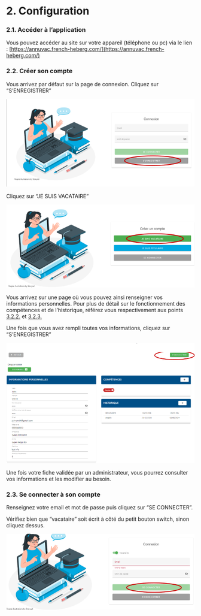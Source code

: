 # 2. Configuration

### 2.1. Accéder à l’application

Vous pouvez accéder au site sur votre appareil (téléphone ou pc) via le lien : [https://annuvac.french-heberg.com/](https://annuvac.french-heberg.com/)

### 2.2. Créer son compte

Vous arrivez par défaut sur la page de connexion. Cliquez sur “S’ENREGISTRER”

![](.gitbook/assets/image1.png)

Cliquez sur “JE SUIS VACATAIRE”

![](.gitbook/assets/image2.png)

Vous arrivez sur une page où vous pouvez ainsi renseigner vos informations personnelles. Pour plus de détail sur le fonctionnement des compétences et de l’historique, référez vous respectivement aux points [3.2.2.](2.-configuration.md#id-3.2.2) et [3.2.3.](2.-configuration.md#id-3.2.3.-historique-de-ressources)

Une fois que vous avez rempli toutes vos informations, cliquez sur “S’ENREGISTRER”

![](.gitbook/assets/image3.png)

Une fois votre fiche validée par un administrateur, vous pourrez consulter vos informations et les modifier au besoin.

### 2.3. Se connecter à son compte

Renseignez votre email et mot de passe puis cliquez sur “SE CONNECTER”.

Vérifiez bien que “vacataire” soit écrit à côté du petit bouton switch, sinon cliquez dessus.

![](.gitbook/assets/image4.png)

##
